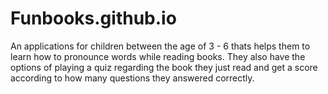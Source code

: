 # Funbooks.github.io
An applications for children between the age of 3 - 6 thats helps them to learn how to pronounce words while reading books. They also have the options of playing a quiz regarding the book they just read and get a score according to how many questions they answered correctly.
